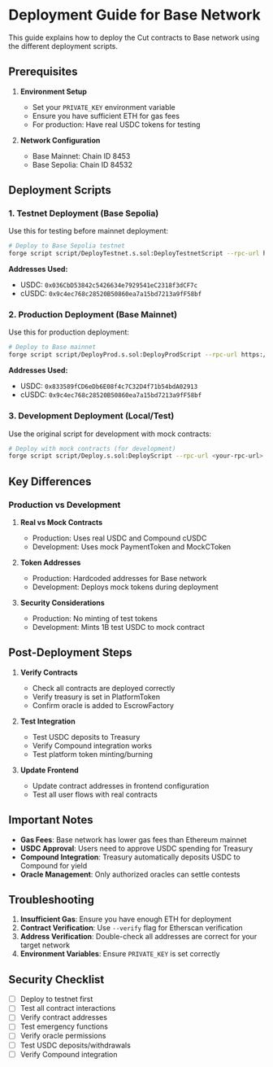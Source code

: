 # Deployment Guide for Base Network

This guide explains how to deploy the Cut contracts to Base network using the different deployment scripts.

## Prerequisites

1. **Environment Setup**

   - Set your `PRIVATE_KEY` environment variable
   - Ensure you have sufficient ETH for gas fees
   - For production: Have real USDC tokens for testing

2. **Network Configuration**
   - Base Mainnet: Chain ID 8453
   - Base Sepolia: Chain ID 84532

## Deployment Scripts

### 1. Testnet Deployment (Base Sepolia)

Use this for testing before mainnet deployment:

```bash
# Deploy to Base Sepolia testnet
forge script script/DeployTestnet.s.sol:DeployTestnetScript --rpc-url https://sepolia.base.org --broadcast --verify
```

**Addresses Used:**

- USDC: `0x036CbD53842c5426634e7929541eC2318f3dCF7c`
- cUSDC: `0x9c4ec768c28520B50860ea7a15bd7213a9fF58bf`

### 2. Production Deployment (Base Mainnet)

Use this for production deployment:

```bash
# Deploy to Base mainnet
forge script script/DeployProd.s.sol:DeployProdScript --rpc-url https://mainnet.base.org --broadcast --verify
```

**Addresses Used:**

- USDC: `0x833589fCD6eDb6E08f4c7C32D4f71b54bdA02913`
- cUSDC: `0x9c4ec768c28520B50860ea7a15bd7213a9fF58bf`

### 3. Development Deployment (Local/Test)

Use the original script for development with mock contracts:

```bash
# Deploy with mock contracts (for development)
forge script script/Deploy.s.sol:DeployScript --rpc-url <your-rpc-url> --broadcast
```

## Key Differences

### Production vs Development

1. **Real vs Mock Contracts**

   - Production: Uses real USDC and Compound cUSDC
   - Development: Uses mock PaymentToken and MockCToken

2. **Token Addresses**

   - Production: Hardcoded addresses for Base network
   - Development: Deploys mock tokens during deployment

3. **Security Considerations**
   - Production: No minting of test tokens
   - Development: Mints 1B test USDC to mock contract

## Post-Deployment Steps

1. **Verify Contracts**

   - Check all contracts are deployed correctly
   - Verify treasury is set in PlatformToken
   - Confirm oracle is added to EscrowFactory

2. **Test Integration**

   - Test USDC deposits to Treasury
   - Verify Compound integration works
   - Test platform token minting/burning

3. **Update Frontend**
   - Update contract addresses in frontend configuration
   - Test all user flows with real contracts

## Important Notes

- **Gas Fees**: Base network has lower gas fees than Ethereum mainnet
- **USDC Approval**: Users need to approve USDC spending for Treasury
- **Compound Integration**: Treasury automatically deposits USDC to Compound for yield
- **Oracle Management**: Only authorized oracles can settle contests

## Troubleshooting

1. **Insufficient Gas**: Ensure you have enough ETH for deployment
2. **Contract Verification**: Use `--verify` flag for Etherscan verification
3. **Address Verification**: Double-check all addresses are correct for your target network
4. **Environment Variables**: Ensure `PRIVATE_KEY` is set correctly

## Security Checklist

- [ ] Deploy to testnet first
- [ ] Test all contract interactions
- [ ] Verify contract addresses
- [ ] Test emergency functions
- [ ] Verify oracle permissions
- [ ] Test USDC deposits/withdrawals
- [ ] Verify Compound integration
